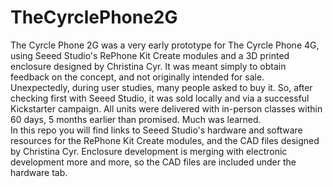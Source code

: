 # TheCyrclePhone2G
The Cyrcle Phone 2G was a very early prototype for The Cyrcle Phone 4G, using Seeed Studio's RePhone Kit Create modules and a 3D printed enclosure designed by Christina Cyr. It was meant simply to obtain feedback on the concept, and not originally intended for sale. Unexpectedly, during user studies, many people asked to buy it. So, after checking first with Seeed Studio, it was sold locally and via a successful Kickstarter campaign. All units were delivered with in-person classes within 60 days, 5 months earlier than promised. Much was learned. <br>
In this repo you will find links to Seeed Studio's hardware and software resources for the RePhone Kit Create modules, and the CAD files designed by Christina Cyr.
Enclosure development is merging with electronic development more and more, so the CAD files are included under the hardware tab.
